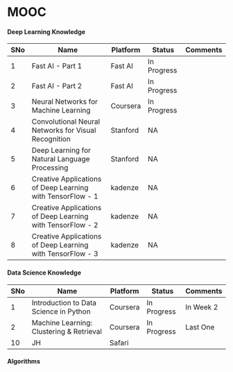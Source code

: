 # MOOC

#### Deep Learning Knowledge

SNo | Name | Platform | Status | Comments
--- | --- | --- | --- | --- 
1 | Fast AI - Part 1 | Fast AI | In Progress | 
2 | Fast AI - Part 2 | Fast AI | In Progress |
3 | Neural Networks for Machine Learning | Coursera |In Progress |
4 | Convolutional Neural Networks for Visual Recognition | Stanford | NA
5 | Deep Learning for Natural Language Processing | Stanford | NA
6 | Creative Applications of Deep Learning with TensorFlow - 1| kadenze | NA
7 | Creative Applications of Deep Learning with TensorFlow - 2| kadenze | NA
8 | Creative Applications of Deep Learning with TensorFlow - 3| kadenze | NA


#### Data Science Knowledge

SNo | Name | Platform | Status | Comments
--- | --- | --- | --- | --- 
1 | Introduction to Data Science in Python | Coursera | In Progress | In Week 2
2 | Machine Learning: Clustering & Retrieval | Coursera | In Progress | Last One
10 | JH | Safari

#### Algorithms

